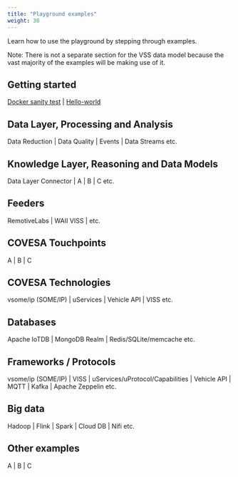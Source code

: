 ```yaml
---
title: "Playground examples"
weight: 30
---
```


Learn how to use the playground by stepping through examples.

Note: There is not a separate section for the VSS data model because the vast majority of the examples will be making use of it.

## Getting started
[Docker sanity test](https://github.com/COVESA/cdsp/blob/main/docker/README.md) \| [Hello-world](https://github.com/COVESA/cdsp/tree/main/examples/cdsp-hello-world)

## Data Layer, Processing and Analysis
Data Reduction \| Data Quality \| Events \| Data Streams etc.

## Knowledge Layer, Reasoning and Data Models
Data Layer Connector \| A \| B \| C etc.

## Feeders
RemotiveLabs \| WAII VISS \| etc.

## COVESA Touchpoints
A \| B \| C

## COVESA Technologies
vsome/ip (SOME/IP) \| uServices \| Vehicle API \| VISS etc.

## Databases
Apache IoTDB \| MongoDB Realm \| Redis/SQLite/memcache etc.

## Frameworks / Protocols
vsome/ip (SOME/IP) \| VISS \| uServices/uProtocol/Capabilities \| Vehicle API \| MQTT \| Kafka \| Apache Zeppelin etc.

## Big data
Hadoop \| Flink \| Spark \| Cloud DB \| Nifi etc.

## Other examples
A \| B \| C